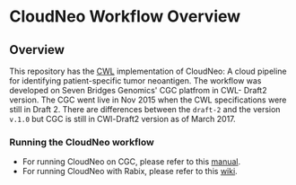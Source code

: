 # CloudNeo Workflow Overview

## Overview

This repository has the [CWL](http://www.commonwl.org/) implementation of CloudNeo: A cloud pipeline for identifying patient-specific tumor neoantigen.
The workflow was developed on Seven Bridges Genomics' CGC platfrom in CWL- Draft2 version. The CGC went live in Nov 2015 when the CWL specifications were still in Draft 2. There are differences between the `draft-2` and the version `v.1.0` but CGC is still in CWl-Draft2 version as of March 2017.


### Running the CloudNeo workflow
- For running CloudNeo on CGC, please refer to this [manual](http://cloudneo.readthedocs.io/en/latest/).
- For running CloudNeo with Rabix, please refer to this [wiki](https://github.com/TheJacksonLaboratory/CloudNeo/wiki).
